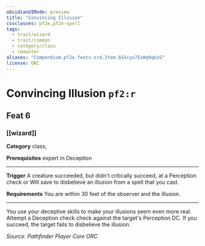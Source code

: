 ```yaml
---
obsidianUIMode: preview
title: "Convincing Illusion"
cssclasses: pf2e,pf2e-spell
tags:
  - trait/wizard
  - trait/common
  - category/class
  - remaster
aliases: "Compendium.pf2e.feats-srd.Item.bSXcyu7ExWq9qUzG"
license: ORC
---
```

# Convincing Illusion `pf2:r`
## Feat 6
### [[wizard]]

**Category** class; 



**Prerequisites** expert in Deception
* * *
**Trigger** A creature succeeded, but didn't critically succeed, at a Perception check or Will save to disbelieve an illusion from a spell that you cast.

**Requirements** You are within 30 feet of the observer and the illusion.

* * *

You use your deceptive skills to make your illusions seem even more real. Attempt a Deception check check against the target's Perception DC. If you succeed, the target fails to disbelieve the illusion.

*Source: Pathfinder Player Core*
*ORC*